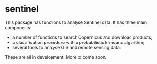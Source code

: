 # sentinel

This package has functions to analyse Sentinel data. It has three main components:

- a number of functions to search Copernicus and download products;
- a classification procedure with a probabilistic k-means algorithm;
- several tools to analyse GIS and remote sensing data.

These are all in development. More to come soon.

